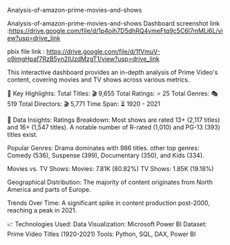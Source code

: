  Analysis-of-amazon-prime-movies-and-shows


 Analysis-of-amazon-prime-movies-and-shows Dashboard screenshot link :https://drive.google.com/file/d/1p4oih7D5dhRQ4vmeFtq9c5C6l7mMLi6L/view?usp=drive_link

pbix file link : https://drive.google.com/file/d/1fVmuV-o9imgHpaf7RzB5yn2IUzdMzgT1/view?usp=drive_link

This interactive dashboard provides an in-depth analysis of Prime Video's content, covering movies and TV shows across various metrics.

🔹 Key Highlights:
Total Titles: 🎬 9,655
Total Ratings: ⭐ 25
Total Genres: 🎭 519
Total Directors: 🎬 5,771
Time Span: ⏳ 1920 - 2021

📌 Data Insights:
Ratings Breakdown:
Most shows are rated 13+ (2,117 titles) and 16+ (1,547 titles).
A notable number of R-rated (1,010) and PG-13 (393) titles exist.

Popular Genres:
Drama dominates with 986 titles.
other top genres: Comedy (536), Suspense (399), Documentary (350), and Kids (334).

Movies vs. TV Shows:
Movies: 7.81K (80.82%)
TV Shows: 1.85K (19.18%)

Geographical Distribution:
The majority of content originates from North America and parts of Europe.

Trends Over Time:
A significant spike in content production post-2000, reaching a peak in 2021.

📈 Technologies Used:
Data Visualization: Microsoft Power BI
Dataset: Prime Video Titles (1920-2021)
Tools: Python, SQL, DAX, Power BI




